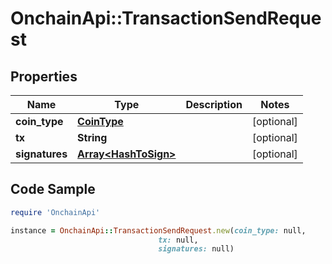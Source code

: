 # OnchainApi::TransactionSendRequest

## Properties

Name | Type | Description | Notes
------------ | ------------- | ------------- | -------------
**coin_type** | [**CoinType**](CoinType.md) |  | [optional] 
**tx** | **String** |  | [optional] 
**signatures** | [**Array&lt;HashToSign&gt;**](HashToSign.md) |  | [optional] 

## Code Sample

```ruby
require 'OnchainApi'

instance = OnchainApi::TransactionSendRequest.new(coin_type: null,
                                 tx: null,
                                 signatures: null)
```


